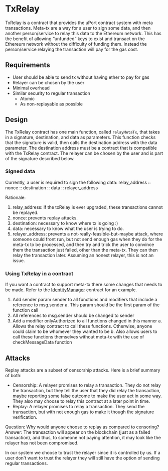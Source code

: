 # TxRelay
TxRelay is a contract that provides the uPort contract system with meta transactions. Meta-tx are a way for a user to sign some data, and then another person/service to relay this data to the Ethereum network. This has the benefit of allowing “unfunded” keys to exist and transact on the Ethereum network without the difficulty of funding them. Instead the person/service relaying the transaction will pay for the gas cost.

## Requirements
* User should be able to send tx without having ether to pay for gas
* Relayer can be chosen by the user
* Minimal overhead
* Similar security to regular transaction
    * Atomic
    * As non-replayable as possible

## Design
The TxRelay contract has one main function, called `relayMetaTx`, that takes in a signature, destination, and data as parameters. This function checks that the signature is valid, then calls the destination address with the data parameter. The destination address must be a contract that is compatible with the TxRelay contract. The relayer can be chosen by the user and is part of the signature described below.

### Signed data
Currently, a user is required to sign the following data: relay_address :: nonce :: destination :: data :: relayer_address

Rationale:
1. relay_address: if the txRelay is ever upgraded, these transactions cannot be replayed.
2. nonce: prevents replay attacks. 
3. destination: necessary to know where tx is going :)
4. data: necessary to know what the user is trying to do. 
5. relayer_address: prevents a not-really-feasible-but-maybe attack, where someone could front run, but not send enough gas when they do for the meta-tx to be processed, and then try and trick the user to convince them the transaction just failed, other than the meta-tx. They can then relay the transaction later. Assuming an honest relayer, this is not an issue. 

### Using TxRelay in a contract
If you want a contract to support meta-tx there some changes that needs to be made. Refer to the [IdentityManager](./identityManager.md) contract for an example.

1. Add sender param sender to all functions and modifiers that include a reference to msg.sender
    a. This param should be the first param of the function call
2. All references to msg.sender should be changed to sender
3. Add a modifier onlyAuthorized to all functions changed in this manner
    a. Allows the relay contract to call these functions. Otherwise, anyone could claim to be whomever they wanted to be
    b. Also allows users to call these functions themselves without meta-tx with the use of checkMessageData function

## Attacks
Replay attacks are a subset of censorship attacks. Here is a brief summary of both:

* Censorship: A relayer promises to relay a transaction. They do not relay the transaction, but they tell the user that they did relay the transaction, maybe reporting some false outcome to make the user act in some way. They also may choose to relay this contract at a later point in time. 
* Replay: A relayer promises to relay a transaction. They send the transaction, but with not enough gas to make it though the signature verification.

Question: Why would anyone choose to replay as compared to censoring?
Answer: The transaction will appear on the blockchain (just as a failed transaction), and thus, to someone not paying attention, it may look like the relayer has not been compromised.

In our system we choose to trust the relayer since it is controlled by us. If a user don't want to trust the relayer they will still have the option of sending regular transactions.
